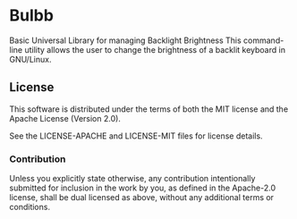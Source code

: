 # Bulbb

Basic Universal Library for managing Backlight Brightness
This command-line utility allows the user to change the brightness of a backlit keyboard in GNU/Linux.

## License

This software is distributed under the terms of both the MIT license and the
Apache License (Version 2.0).

See the LICENSE-APACHE and LICENSE-MIT files for license details.

### Contribution

Unless you explicitly state otherwise, any contribution intentionally
submitted for inclusion in the work by you, as defined in the
Apache-2.0 license, shall be dual licensed as above, without any
additional terms or conditions.